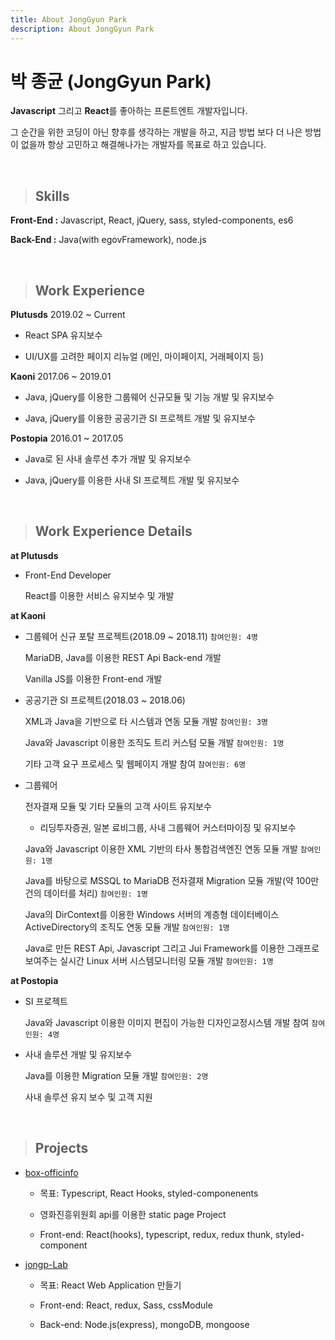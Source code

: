 ```yaml
---
title: About JongGyun Park
description: About JongGyun Park
---
```


# 박 종균 (JongGyun Park)

**Javascript** 그리고 **React**를 좋아하는 프론트엔트 개발자입니다.

그 순간을 위한 코딩이 아닌 향후를 생각하는 개발을 하고, 지금 방법 보다 더 나은 방법이 없을까 항상 고민하고 해결해나가는 개발자를 목표로 하고 있습니다.

<br />

> ## Skills

**Front-End :** Javascript, React, jQuery, sass, styled-components, es6

**Back-End :** Java(with egovFramework), node.js

<br />

> ## Work Experience

**Plutusds** 2019.02 ~ Current

- React SPA 유지보수

- UI/UX를 고려한 페이지 리뉴얼 (메인, 마이페이지, 거래페이지 등)

**Kaoni** 2017.06 ~ 2019.01

- Java, jQuery를 이용한 그룹웨어 신규모듈 및 기능 개발 및 유지보수

- Java, jQuery를 이용한 공공기관 SI 프로젝트 개발 및 유지보수

**Postopia** 2016.01 ~ 2017.05

- Java로 된 사내 솔루션 추가 개발 및 유지보수

- Java, jQuery를 이용한 사내 SI 프로젝트 개발 및 유지보수

<br />

> ## Work Experience Details

**at Plutusds**

- Front-End Developer

  React를 이용한 서비스 유지보수 및 개발

**at Kaoni**

- 그룹웨어 신규 포탈 프로젝트(2018.09 ~ 2018.11) `참여인원: 4명`

  MariaDB, Java를 이용한 REST Api Back-end 개발

  Vanilla JS를 이용한 Front-end 개발

- 공공기관 SI 프로젝트(2018.03 ~ 2018.06)

  XML과 Java을 기반으로 타 시스템과 연동 모듈 개발 `참여인원: 3명`

  Java와 Javascript 이용한 조직도 트리 커스텀 모듈 개발 `참여인원: 1명`

  기타 고객 요구 프로세스 및 웹페이지 개발 참여 `참여인원: 6명`

- 그룹웨어

  전자결재 모듈 및 기타 모듈의 고객 사이트 유지보수

  - 리딩투자증권, 일본 료비그룹, 사내 그룹웨어 커스터마이징 및 유지보수

  Java와 Javascript 이용한 XML 기반의 타사 통합검색엔진 연동 모듈 개발 `참여인원: 1명`

  Java를 바탕으로 MSSQL to MariaDB 전자결재 Migration 모듈 개발(약 100만건의 데이터를 처리) `참여인원: 1명`

  Java의 DirContext를 이용한 Windows 서버의 계층형 데이터베이스 ActiveDirectory의 조직도 연동 모듈 개발 `참여인원: 1명`

  Java로 만든 REST Api, Javascript 그리고 Jui Framework를 이용한 그래프로 보여주는 실시간 Linux 서버 시스템모니터링 모듈 개발 `참여인원: 1명`

**at Postopia**

- SI 프로젝트

  Java와 Javascript 이용한 이미지 편집이 가능한 디자인교정시스템 개발 참여 `참여인원: 4명`

- 사내 솔루션 개발 및 유지보수

  Java를 이용한 Migration 모듈 개발 `참여인원: 2명`

  사내 솔루션 유지 보수 및 고객 지원

<br />

> ## Projects

- [box-officinfo](https://github.com/jonggyun/box-officinfo.git)

  - 목표: Typescript, React Hooks, styled-componenents

  - 영화진흥위원회 api를 이용한 static page Project

  - Front-end: React(hooks), typescript, redux, redux thunk, styled-component

- [jongp-Lab](https://github.com/jonggyun/jongp-lab)

    <!-- - [개발 진행사항 - 블로그내용](https://jongp.me/ready-to-jongplab/) -->

  - 목표: React Web Application 만들기

  - Front-end: React, redux, Sass, cssModule

  - Back-end: Node.js(express), mongoDB, mongoose

<!--
* [메모장](https://github.com/jonggyun/memo-app)

  - ios의 메모 애플리캐이션 처럼 간단한 메모를 저장할 수 있는 애플리캐이션

  - 목표: react의 component와 redux의 상태관리를 이해하기

  - Front-end: React, redux, Sass, classname

  - Back-end: Node.js(Koa Framework) -->

<!-- - [Movieeeeeegle](https://github.com/jonggyun/movie-search-typescript)

  - Naver의 영화 검색 api를 이용한 정말 간단한 영화 검색 웹 애플리케이션

  - 목표

    - VanillaJS, ES6, webpack 익숙해지기

    - Typescript에 대한 설정 및 기본 개념 익히기

    - webpack 익숙해지기

    - eslint 익숙해지기

  - Front-end: VanillaJS, ES6, Sass

  - Back-end: Node.js(express) -->
